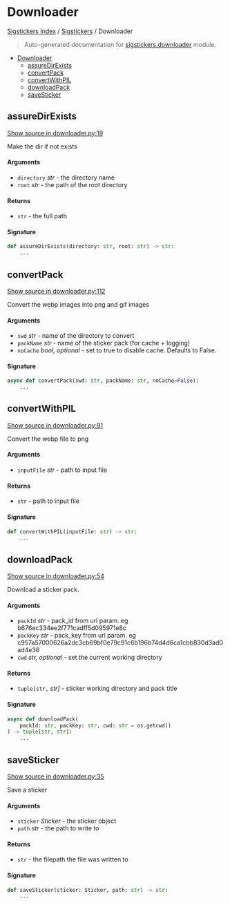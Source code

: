 # Downloader

[Sigstickers Index](../README.md#sigstickers-index) /
[Sigstickers](./index.md#sigstickers) /
Downloader

> Auto-generated documentation for [sigstickers.downloader](../../../sigstickers/downloader.py) module.

- [Downloader](#downloader)
  - [assureDirExists](#assuredirexists)
  - [convertPack](#convertpack)
  - [convertWithPIL](#convertwithpil)
  - [downloadPack](#downloadpack)
  - [saveSticker](#savesticker)

## assureDirExists

[Show source in downloader.py:19](../../../sigstickers/downloader.py#L19)

Make the dir if not exists

#### Arguments

- `directory` *str* - the directory name
- `root` *str* - the path of the root directory

#### Returns

- `str` - the full path

#### Signature

```python
def assureDirExists(directory: str, root: str) -> str:
    ...
```



## convertPack

[Show source in downloader.py:112](../../../sigstickers/downloader.py#L112)

Convert the webp images into png and gif images

#### Arguments

- `swd` *str* - name of the directory to convert
- `packName` *str* - name of the sticker pack (for cache + logging)
- `noCache` *bool, optional* - set to true to disable cache. Defaults to False.

#### Signature

```python
async def convertPack(swd: str, packName: str, noCache=False):
    ...
```



## convertWithPIL

[Show source in downloader.py:91](../../../sigstickers/downloader.py#L91)

Convert the webp file to png

#### Arguments

- `inputFile` *str* - path to input file

#### Returns

- `str` - path to input file

#### Signature

```python
def convertWithPIL(inputFile: str) -> str:
    ...
```



## downloadPack

[Show source in downloader.py:54](../../../sigstickers/downloader.py#L54)

Download a sticker pack.

#### Arguments

- `packId` *str* - pack_id from url param. eg b676ec334ee2f771cadff5d095971e8c
- `packKey` *str* - pack_key from url param. eg
c957a57000626a2dc3cb69bf0e79c91c6b196b74d4d6ca1cbb830d3ad0ad4e36
- `cwd` *str, optional* - set the current working directory

#### Returns

- `tuple[str,` *str]* - sticker working directory and pack title

#### Signature

```python
async def downloadPack(
    packId: str, packKey: str, cwd: str = os.getcwd()
) -> tuple[str, str]:
    ...
```



## saveSticker

[Show source in downloader.py:35](../../../sigstickers/downloader.py#L35)

Save a sticker

#### Arguments

- `sticker` *Sticker* - the sticker object
- `path` *str* - the path to write to

#### Returns

- `str` - the filepath the file was written to

#### Signature

```python
def saveSticker(sticker: Sticker, path: str) -> str:
    ...
```


